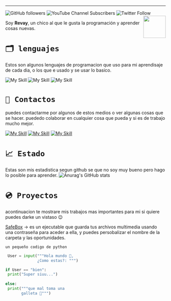 
---
![GitHub followers](https://img.shields.io/github/followers/revay3d) ![YouTube Channel Subscribers](https://img.shields.io/youtube/channel/subscribers/UCE7NWSOlaZ4IOXfIuBip_kQ) ![Twitter Follow](https://img.shields.io/twitter/follow/revayDev) <img align='right' src="https://i.ibb.co/zr4fNfh/Iz6o-UDs-AAAAASUVORK5-CYII.png" width="70">

Soy **Revay**, un chico al que le gusta la programación y aprender cosas nuevas.


# ``🗂 lenguajes``
Estos son algunos lenguajes de programacion que uso para mi aprendisaje de cada dia, o los que e usado y se usar lo basico.

![My Skill](https://skillicons.dev/icons?i=py) ![My Skill](https://skillicons.dev/icons?i=html) ![My Skill](https://skillicons.dev/icons?i=css) 

# ``📣 Contactos``
puedes contactarme por algunos de estos medios o ver algunas cosas que se hacer. puededo colaborar en cualquier cosa que pueda y si es de trabajo mucho mejor.

[![My Skill](https://skillicons.dev/icons?i=discord)](https://discord.com/users/1066481602403766313) [![My Skill](https://skillicons.dev/icons?i=twitter)](https://twitter.com/revayDev?s=09) [![My Skill](https://skillicons.dev/icons?i=github)](https://github.com/Revay3d) 

# ``📈 Estado``
Estas son mis estadistica segun github se que no soy muy bueno pero hago lo posible para aprender.
![Anurag's GitHub stats](https://github-readme-stats.vercel.app/api?username=revay3d&show_icons=true&theme=radical)


# ``💿 Proyectos``
acontinuacion te mostrare mis trabajos mas importantes para mi si quiere puedes darke un vistaso 😉

[SafeBox](https://github.com/Revay3d/SafeBox) -> es un ejecutable que guarda tus archivos multimedia usando una contraseña para aceder a ella, y puedes persobalizar el nombre de la carpeta y las oportunidades.

`un pequeño codigo de python`
```Python
 User = input("""Hola mundo 👋,
              ¿Como estas?: """)

if User == "bien":
 print("Super siuu...")
 
else:
 print("""que mal toma una 
       galleta 🍪""")
 

```